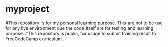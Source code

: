 # myproject

#This repository is for my personal learning purpose. This are not to be use for any live environment due the code itself are for testing and learning purpose.
#This repository is public, for usage to submit training result to FreeCodeCamp curriculum.
